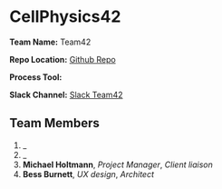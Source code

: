 # CellPhysics42

**Team Name:** Team42

**Repo Location:** [Github Repo](https://github.com/soft-eng-practicum/CellPhysics42)

**Process Tool:** []()

**Slack Channel:** [Slack Team42](https://ggc-dev.slack.com/messages/team42/details/)

**Team Members**
------------
1. _
2. _
3. **Michael Holtmann**, *Project Manager*, *Client liaison*
4. **Bess Burnett**, *UX design*, *Architect* 
